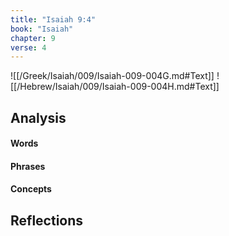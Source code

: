 ```yaml
---
title: "Isaiah 9:4"
book: "Isaiah"
chapter: 9
verse: 4
---
```

![[/Greek/Isaiah/009/Isaiah-009-004G.md#Text]]
![[/Hebrew/Isaiah/009/Isaiah-009-004H.md#Text]]

## Analysis

#### Words

#### Phrases

#### Concepts

## Reflections
